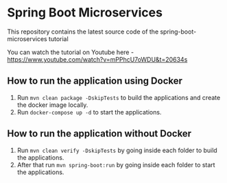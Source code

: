 # Spring Boot Microservices
This repository contains the latest source code of the spring-boot-microservices tutorial

You can watch the tutorial on Youtube here - https://www.youtube.com/watch?v=mPPhcU7oWDU&t=20634s

## How to run the application using Docker

1. Run `mvn clean package -DskipTests` to build the applications and create the docker image locally.
2. Run `docker-compose up -d` to start the applications.

## How to run the application without Docker

1. Run `mvn clean verify -DskipTests` by going inside each folder to build the applications.
2. After that run `mvn spring-boot:run` by going inside each folder to start the applications.

